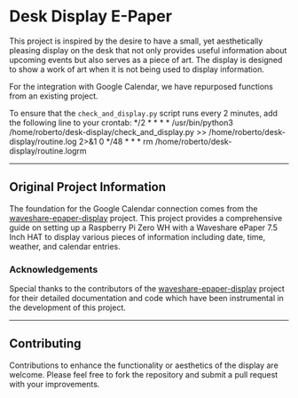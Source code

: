 # Desk Display E-Paper 

This project is inspired by the desire to have a small, yet aesthetically pleasing display on the desk that not only provides useful information about upcoming events but also serves as a piece of art. The display is designed to show a work of art when it is not being used to display information.

For the integration with Google Calendar, we have repurposed functions from an existing project. 

To ensure that the `check_and_display.py` script runs every 2 minutes, add the following line to your crontab:
*/2 * * * * /usr/bin/python3 /home/roberto/desk-display/check_and_display.py >> /home/roberto/desk-display/routine.log 2>&1
0 */48 * * * rm /home/roberto/desk-display/routine.logrm 

---

## Original Project Information

The foundation for the Google Calendar connection comes from the [waveshare-epaper-display](https://github.com/mendhak/waveshare-epaper-display) project. This project provides a comprehensive guide on setting up a Raspberry Pi Zero WH with a Waveshare ePaper 7.5 Inch HAT to display various pieces of information including date, time, weather, and calendar entries.

### Acknowledgements

Special thanks to the contributors of the [waveshare-epaper-display](https://github.com/mendhak/waveshare-epaper-display) project for their detailed documentation and code which have been instrumental in the development of this project.

---

## Contributing

Contributions to enhance the functionality or aesthetics of the display are welcome. Please feel free to fork the repository and submit a pull request with your improvements.
